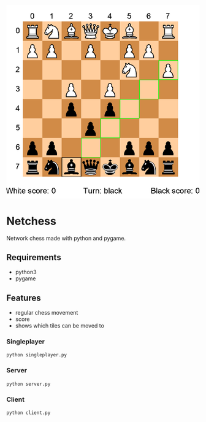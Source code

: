 ![chess.png](https://github.com/yoskari/netchess/blob/main/chess.png)

# Netchess
Network chess made with python and pygame.

## Requirements
* python3
* pygame

## Features
* regular chess movement
* score
* shows which tiles can be moved to

### Singleplayer
```
python singleplayer.py
```

### Server
```
python server.py
```

### Client
```
python client.py
```
